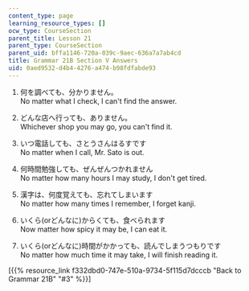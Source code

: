 ```yaml
---
content_type: page
learning_resource_types: []
ocw_type: CourseSection
parent_title: Lesson 21
parent_type: CourseSection
parent_uid: bffa1146-720a-039c-9aec-636a7a7ab4cd
title: Grammar 21B Section V Answers
uid: 0aed9532-d4b4-4276-a474-b98fdfabde93
---
```


1.  何を調べても、分かりません。  
    No matter what I check, I can't find the answer.
    
2.  どんな店へ行っても、ありません。  
    Whichever shop you may go, you can't find it.
    
3.  いつ電話しても、さとうさんはるすです  
    No matter when I call, Mr. Sato is out.
    
4.  何時間勉強しても、ぜんぜんつかれません  
    No matter how many hours I may study, I don't get tired.
    
5.  漢字は、何度覚えても、忘れてしまいます  
    No matter how many times I remember, I forget kanji.
    
6.  いくら(orどんなに)からくても、食べられます  
    Now matter how spicy it may be, I can eat it.
    
7.  いくら(orどんなに)時間がかかっても、読んでしまうつもりです  
    No matter how much time it may take, I will finish reading it.
    

\[{{% resource_link f332dbd0-747e-510a-9734-5f115d7dcccb "Back to Grammar 21B" "#3" %}}\]